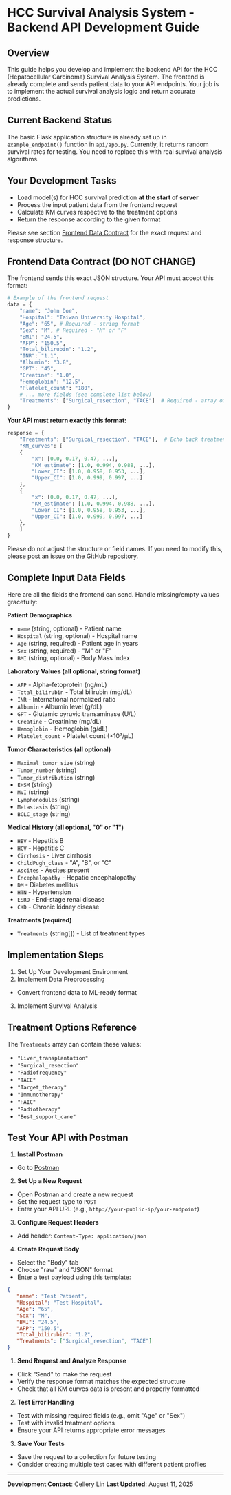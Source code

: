 # HCC Survival Analysis System - Backend API Development Guide

## Overview

This guide helps you develop and implement the backend API for the HCC (Hepatocellular Carcinoma) Survival Analysis System. The frontend is already complete and sends patient data to your API endpoints. Your job is to implement the actual survival analysis logic and return accurate predictions.

## Current Backend Status

The basic Flask application structure is already set up in `example_endpoint()` function in `api/app.py`. Currently, it returns random survival rates for testing. You need to replace this with real survival analysis algorithms.

## Your Development Tasks
- Load model(s) for HCC survival prediction **at the start of server**
- Process the input patient data from the frontend request
- Calculate KM curves respective to the treatment options
- Return the response according to the given format

Please see section [Frontend Data Contract](#frontend-data-contract-do-not-change) for the exact request and response structure.

## Frontend Data Contract (DO NOT CHANGE)

The frontend sends this exact JSON structure. Your API must accept this format:

```python
# Example of the frontend request
data = {
    "name": "John Doe",
    "Hospital": "Taiwan University Hospital",
    "Age": "65", # Required - string format
    "Sex": "M", # Required - "M" or "F"
    "BMI": "24.5",
    "AFP": "150.5",
    "Total_bilirubin": "1.2",
    "INR": "1.1",
    "Albumin": "3.8",
    "GPT": "45",
    "Creatine": "1.0",
    "Hemoglobin": "12.5",
    "Platelet_count": "180",
    # ... more fields (see complete list below)
    "Treatments": ["Surgical_resection", "TACE"]  # Required - array of strings
}
```

**Your API must return exactly this format:**
```python
response = {
    "Treatments": ["Surgical_resection", "TACE"],  # Echo back treatments
    "KM_curves": [
    {
        "x": [0.0, 0.17, 0.47, ...], 
        "KM_estimate": [1.0, 0.994, 0.988, ...], 
        "Lower_CI": [1.0, 0.958, 0.953, ...], 
        "Upper_CI": [1.0, 0.999, 0.997, ...]
    },
    {
        "x": [0.0, 0.17, 0.47, ...], 
        "KM_estimate": [1.0, 0.994, 0.988, ...], 
        "Lower_CI": [1.0, 0.958, 0.953, ...], 
        "Upper_CI": [1.0, 0.999, 0.997, ...]
    },
    ]
}
```

Please do not adjust the structure or field names. If you need to modify this, please post an issue on the GitHub repository.

## Complete Input Data Fields

Here are all the fields the frontend can send. Handle missing/empty values gracefully:

**Patient Demographics**
- `name` (string, optional) - Patient name
- `Hospital` (string, optional) - Hospital name  
- `Age` (string, required) - Patient age in years
- `Sex` (string, required) - "M" or "F"
- `BMI` (string, optional) - Body Mass Index

**Laboratory Values (all optional, string format)**
- `AFP` - Alpha-fetoprotein (ng/mL)
- `Total_bilirubin` - Total bilirubin (mg/dL)
- `INR` - International normalized ratio
- `Albumin` - Albumin level (g/dL)
- `GPT` - Glutamic pyruvic transaminase (U/L)
- `Creatine` - Creatinine (mg/dL)
- `Hemoglobin` - Hemoglobin (g/dL)
- `Platelet_count` - Platelet count (×10³/μL)

**Tumor Characteristics (all optional)**
- `Maximal_tumor_size` (string)
- `Tumor_number` (string)
- `Tumor_distribution` (string)
- `EHSM` (string)
- `MVI` (string)
- `Lymphonodules` (string)
- `Metastasis` (string)
- `BCLC_stage` (string)

**Medical History (all optional, "0" or "1")**
- `HBV` - Hepatitis B
- `HCV` - Hepatitis C  
- `Cirrhosis` - Liver cirrhosis
- `ChildPugh_class` - "A", "B", or "C"
- `Ascites` - Ascites present
- `Encephalopathy` - Hepatic encephalopathy
- `DM` - Diabetes mellitus
- `HTN` - Hypertension
- `ESRD` - End-stage renal disease
- `CKD` - Chronic kidney disease

**Treatments (required)**
- `Treatments` (string[]) - List of treatment types

## Implementation Steps

1. Set Up Your Development Environment
2. Implement Data Preprocessing
  - Convert frontend data to ML-ready format
3. Implement Survival Analysis

## Treatment Options Reference

The `Treatments` array can contain these values:
- `"Liver_transplantation"`
- `"Surgical_resection"`
- `"Radiofrequency"`
- `"TACE"`
- `"Target_therapy"`
- `"Immunotherapy"`
- `"HAIC"`
- `"Radiotherapy"`
- `"Best_support_care"`

## Test Your API with Postman

1. **Install Postman**
  - Go to [Postman](https://www.postman.com/)

2. **Set Up a New Request**
  - Open Postman and create a new request
  - Set the request type to `POST`
  - Enter your API URL (e.g., `http://your-public-ip/your-endpoint`)

3. **Configure Request Headers**
  - Add header: `Content-Type: application/json`

4. **Create Request Body**
  - Select the "Body" tab
  - Choose "raw" and "JSON" format
  - Enter a test payload using this template:
  ```json
  {
     "name": "Test Patient",
     "Hospital": "Test Hospital",
     "Age": "65",
     "Sex": "M",
     "BMI": "24.5",
     "AFP": "150.5",
     "Total_bilirubin": "1.2",
     "Treatments": ["Surgical_resection", "TACE"]
  }
  ```

1. **Send Request and Analyze Response**
  - Click "Send" to make the request
  - Verify the response format matches the expected structure
  - Check that all KM curves data is present and properly formatted

2. **Test Error Handling**
  - Test with missing required fields (e.g., omit "Age" or "Sex")
  - Test with invalid treatment options
  - Ensure your API returns appropriate error messages

3. **Save Your Tests**
  - Save the request to a collection for future testing
  - Consider creating multiple test cases with different patient profiles
---

**Development Contact**: Cellery Lin
**Last Updated**: August 11, 2025
